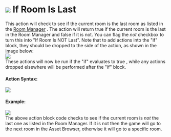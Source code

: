#  ![](https://gms.magecorn.com/Manual/assets/Images/Scripting_Reference/Drag_And_Drop/Reference/Rooms/i_Rooms_If_Room_Is_Last.png) If Room Is Last

This action will check to see if the current room is the last room as
listed in the [Room Manager](../../../Settings/The_Room_Manager) .
The action will return true if the current room is the last in the Room
Manager and false if it is not. You can flag the *not* checkbox to turn
this into "If Room Is NOT Last". Note that to add actions into the "if"
block, they should be dropped to the side of the action, as shown in the
image below:  
![](https://gms.magecorn.com/Manual/assets/Images/Scripting_Reference/Drag_And_Drop/Reference/Rooms/Room_Is_Last_Drop.png)  
These actions will now be run if the "if" evaluates to true , while any
actions dropped elsewhere will be performed after the "if" block.

#### Action Syntax:

  
![](https://gms.magecorn.com/Manual/assets/Images/Scripting_Reference/Drag_And_Drop/Reference/Rooms/a_Rooms_If_Room_Is_Last.png)  

#### Example:

  
![](https://gms.magecorn.com/Manual/assets/Images/Scripting_Reference/Drag_And_Drop/Reference/Rooms/e_Rooms_If_Room_Is_Last.png)  
The above action block code checks to see if the current room is *not*
the last one as listed in the Room Manager. If it is not then the game
will go to the next room in the Asset Browser, otherwise it will go to a
specific room.
